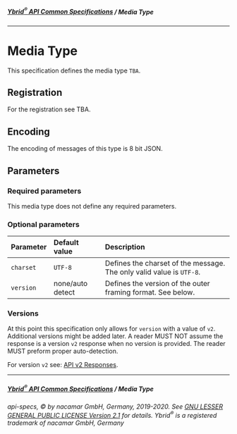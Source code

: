 ##### [**Ybrid<sup>®</sup> API Common Specifications**](./) / Media Type
---

# Media Type

This specification defines the media type `TBA`.

## Registration

For the registration see TBA.

## Encoding

The encoding of messages of this type is 8 bit JSON.

## Parameters

### Required parameters

This media type does not define any required parameters.

### Optional parameters

Parameter | Default value    | Description
:-------- | :--------------- | :----------
`charset` | `UTF-8`          | Defines the charset of the message. The only valid value is `UTF-8`.
`version` | none/auto detect | Defines the version of the outer framing format. See below.

### Versions

At this point this specification only allows for `version` with a value of `v2`. Additional versions might be added later. A reader MUST NOT assume the response is a version `v2` response when no version is provided. The reader MUST preform proper auto-detection.

For version `v2` see: [API v2 Responses](../v2/basic-concepts/).

---
##### [**Ybrid<sup>®</sup> API Common Specifications**](./) / Media Type
###### api-specs, © by nacamar GmbH, Germany, 2019-2020. See [GNU LESSER GENERAL PUBLIC LICENSE Version 2.1](/LICENSE) for details. Ybrid<sup>®</sup> is a registered trademark of nacamar GmbH, Germany 
